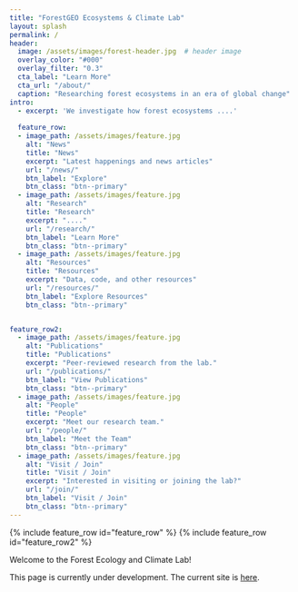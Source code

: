 ```yaml
---
title: "ForestGEO Ecosystems & Climate Lab"
layout: splash
permalink: /
header:
  image: /assets/images/forest-header.jpg  # header image
  overlay_color: "#000"
  overlay_filter: "0.3"
  cta_label: "Learn More"
  cta_url: "/about/"
  caption: "Researching forest ecosystems in an era of global change"
intro:
  - excerpt: 'We investigate how forest ecosystems ....'
  
  feature_row:
  - image_path: /assets/images/feature.jpg
    alt: "News"
    title: "News"
    excerpt: "Latest happenings and news articles"
    url: "/news/"
    btn_label: "Explore"
    btn_class: "btn--primary"
  - image_path: /assets/images/feature.jpg
    alt: "Research"
    title: "Research"
    excerpt: "...."
    url: "/research/"
    btn_label: "Learn More"
    btn_class: "btn--primary"
  - image_path: /assets/images/feature.jpg
    alt: "Resources"
    title: "Resources"
    excerpt: "Data, code, and other resources"
    url: "/resources/"
    btn_label: "Explore Resources"
    btn_class: "btn--primary"


feature_row2:
  - image_path: /assets/images/feature.jpg
    alt: "Publications"
    title: "Publications"
    excerpt: "Peer-reviewed research from the lab."
    url: "/publications/"
    btn_label: "View Publications"
    btn_class: "btn--primary"
  - image_path: /assets/images/feature.jpg
    alt: "People"
    title: "People"
    excerpt: "Meet our research team."
    url: "/people/"
    btn_label: "Meet the Team"
    btn_class: "btn--primary"
  - image_path: /assets/images/feature.jpg
    alt: "Visit / Join"
    title: "Visit / Join"
    excerpt: "Interested in visiting or joining the lab?"
    url: "/join/"
    btn_label: "Visit / Join"
    btn_class: "btn--primary"
---
```


{% include feature_row id="feature_row" %}
{% include feature_row id="feature_row2" %}


Welcome to the Forest Ecology and Climate Lab! 

This page is currently under development. The current site is [here](https://sites.google.com/site/forestecoclimlab/home).

